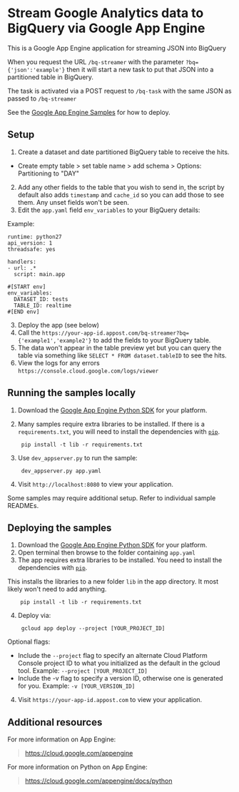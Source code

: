 # Stream Google Analytics data to BigQuery via Google App Engine

This is a Google App Engine application for streaming JSON into BigQuery

When you request the URL `/bq-streamer` with the parameter `?bq={'json':'example'}` then it will start a new task to put that JSON into a partitioned table in BigQuery.

The task is activated via a POST request to `/bq-task` with the same JSON as passed to `/bq-streamer`

See the [Google App Engine Samples](https://github.com/MarkEdmondson1234/python-docs-samples/tree/master/appengine/standard) for how to deploy.

## Setup

1. Create a dataset and date partitioned BigQuery table to receive the hits.
* Create empty table > set table name > add schema > Options: Partitioning to "DAY"
2. Add any other fields to the table that you wish to send in, the script by default also adds `timestamp` and `cache_id` so you can add those to see them. Any unset fields won't be seen.
3. Edit the `app.yaml` field `env_variables` to your BigQuery details:

Example:

```
runtime: python27
api_version: 1
threadsafe: yes

handlers:
- url: .*
  script: main.app

#[START env]
env_variables:
  DATASET_ID: tests
  TABLE_ID: realtime
#[END env]
```

3. Deploy the app (see below)
4. Call the `https://your-app-id.appost.com/bq-streamer?bq={'example1','example2'}`  to add the fields to your BigQuery table.
5. The data won't appear in the table preview yet but you can query the table via something like `SELECT * FROM dataset.tableID` to see the hits. 
6. View the logs for any errors `https://console.cloud.google.com/logs/viewer`

 
## Running the samples locally

1. Download the [Google App Engine Python SDK](https://cloud.google.com/appengine/downloads) for your platform.
2. Many samples require extra libraries to be installed. If there is a `requirements.txt`, you will need to install the dependencies with [`pip`](pip.readthedocs.org).

        pip install -t lib -r requirements.txt

3. Use `dev_appserver.py` to run the sample:

        dev_appserver.py app.yaml

4. Visit `http://localhost:8080` to view your application.

Some samples may require additional setup. Refer to individual sample READMEs.

## Deploying the samples

1. Download the [Google App Engine Python SDK](https://cloud.google.com/appengine/downloads) for your platform.
2. Open terminal then browse to the folder containing `app.yaml`
3. The app requires extra libraries to be installed. You need to install the dependencies with [`pip`](pip.readthedocs.org).

This installs the libraries to a new folder `lib` in the app directory.  It most likely won't need to add anything.

        pip install -t lib -r requirements.txt

4. Deploy via:

        gcloud app deploy --project [YOUR_PROJECT_ID]

Optional flags:

* Include the `--project` flag to specify an alternate Cloud Platform Console project ID to what you initialized as the default in the gcloud tool. Example: `--project [YOUR_PROJECT_ID]`
* Include the -v flag to specify a version ID, otherwise one is generated for you. Example: `-v [YOUR_VERSION_ID]`

4. Visit `https://your-app-id.appost.com` to view your application.

## Additional resources

For more information on App Engine:

> https://cloud.google.com/appengine

For more information on Python on App Engine:

> https://cloud.google.com/appengine/docs/python